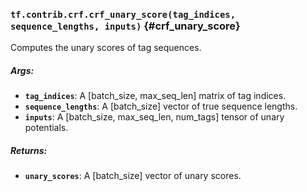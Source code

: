 ### `tf.contrib.crf.crf_unary_score(tag_indices, sequence_lengths, inputs)` {#crf_unary_score}

Computes the unary scores of tag sequences.

##### Args:


*  <b>`tag_indices`</b>: A [batch_size, max_seq_len] matrix of tag indices.
*  <b>`sequence_lengths`</b>: A [batch_size] vector of true sequence lengths.
*  <b>`inputs`</b>: A [batch_size, max_seq_len, num_tags] tensor of unary potentials.

##### Returns:


*  <b>`unary_scores`</b>: A [batch_size] vector of unary scores.


